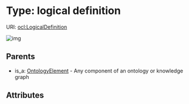 
# Type: logical definition




URI: [ocl:LogicalDefinition](http://w3id.org/oclLogicalDefinition)


![img](http://yuml.me/diagram/nofunky;dir:TB/class/[OntologyElement],[OntologyElement]^-[LogicalDefinition])

## Parents

 *  is_a: [OntologyElement](OntologyElement.md) - Any component of an ontology or knowledge graph

## Attributes

